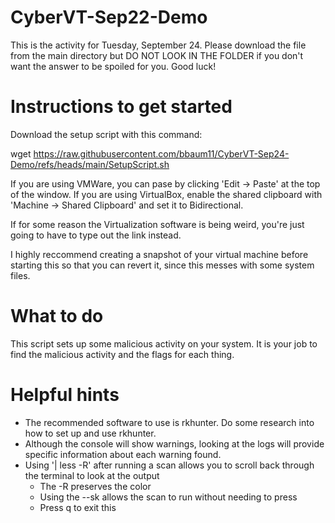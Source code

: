 # CyberVT-Sep22-Demo

This is the activity for Tuesday, September 24. Please download the file from the main directory but DO NOT LOOK IN THE FOLDER if you don't want the answer to be spoiled for you. Good luck!

# Instructions to get started

Download the setup script with this command:

wget https://raw.githubusercontent.com/bbaum11/CyberVT-Sep24-Demo/refs/heads/main/SetupScript.sh

If you are using VMWare, you can pase by clicking 'Edit -> Paste' at the top of the window.
If you are using VirtualBox, enable the shared clipboard with 'Machine -> Shared Clipboard' and set it to Bidirectional.

If for some reason the Virtualization software is being weird, you're just going to have to type out the link instead.

I highly reccommend creating a snapshot of your virtual machine before starting this so that you can revert it, since this messes with some system files.

# What to do
This script sets up some malicious activity on your system. It is your job to find the malicious activity and the flags for each thing.

# Helpful hints
- The recommended software to use is rkhunter. Do some research into how to set up and use rkhunter.
- Although the console will show warnings, looking at the logs will provide specific information about each warning found.
- Using '| less -R' after running a scan allows you to scroll back through the terminal to look at the output
  - The -R preserves the color
  - Using the --sk allows the scan to run without needing to press <ENTER>
  - Press q to exit this

